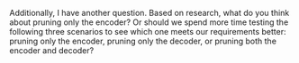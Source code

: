 Additionally, I have another question. Based on research, what do you think about pruning only the encoder? Or should we spend more time testing the following three scenarios to see which one meets our requirements better: pruning only the encoder, pruning only the decoder, or pruning both the encoder and decoder?
